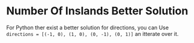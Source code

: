 # Number Of Inslands Better Solution


For Python ther exist a better solution for directions, you can Use `directions = [(-1, 0), (1, 0), (0, -1), (0, 1)]` an itterate over it.


